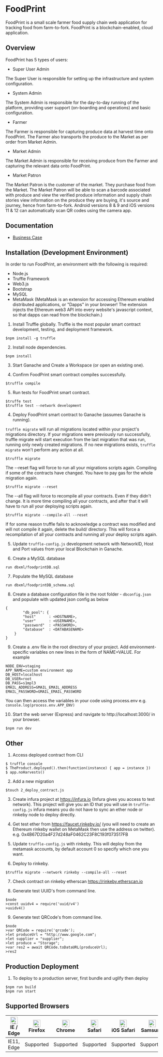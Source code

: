 # FoodPrint
FoodPrint is a small scale farmer food supply chain web application for tracking food from farm-to-fork. FoodPrint is a blockchain-enabled, cloud application. 

## Overview
FoodPrint has 5 types of users:
- Super User Admin

The Super User is responsible for setting up the infrastructure and system configuration.

- System Admin

The System Admin is responsible for the day-to-day running of the platform, providing user support (on-boarding and operations) and basic configuration.

- Farmer

The Farmer is responsible for capturing produce data at harvest time onto FoodPrint. The Farmer also transports the produce to the Market as per order from Market Admin.

- Market Admin

The Market Admin is responsible for receiving produce from the Farmer and capturing the relevant data onto FoodPrint.

- Market Patron

The Market Patron is the customer of the market. They purchase food from the Market. The Market Patron will be able to scan a barcode associated with produce and view the verified produce information and supply chain stories view information on the produce they are buying, it's source and journey, hence from farm-to-fork. Android versions 8 & 9 and iOS versions 11 & 12 can automatically scan QR codes using the camera app. 

## Documentation
- [Business Case](https://github.com/jajukajulz/foodprint/raw/master/docs/FoodPrint%20-%20Business%20Case%2008072019.pdf)

## Installation (Development Environment)
In order to run FoodPrint, an environment with the following is required:

- Node.js
- Truffle Framework
- Web3.js
- Bootstrap
- MySQL
- MetaMask (MetaMask is an extension for accessing Ethereum enabled distributed applications, or "Dapps" in your browser! The extension injects the Ethereum web3 API into every website's javascript context, so that dapps can read from the blockchain.)

1. Install Truffle globally. Truffle is the most popular smart contract development, testing, and deployment framework. 
```
$npm install -g truffle 
```

2. Install node dependencies.
```
$npm install
```

3. Start Ganache and Create a Workspace (or open an existing one). 

4. Confirm FoodPrint smart contract compiles successfully.
```
$truffle compile
```

5. Run tests for FoodPrint smart contract.
```
$truffe test
$truffle test --network development
```

4. Deploy FoodPrint smart contract to Ganache (assumes Ganache is running).

`truffle migrate` will run all migrations located within your project's migrations directory. If your migrations were previously run successfully, truffle migrate will start execution from the last migration that was run, running only newly created migrations. If no new migrations exists, `truffle migrate` won't perform any action at all. 
```
$truffle migrate
```

The --reset flag will force to run all your migrations scripts again. Compiling if some of the contracts have changed. You have to pay gas for the whole migration again. 
```
$truffle migrate --reset
```

The --all flag will force to recompile all your contracts. Even if they didn't change. It is more time compiling all your contracts, and after that it will have to run all your deploying scripts again.
```
$truffle migrate --compile-all --reset
```

If for some reason truffle fails to acknowledge a contract was modified and will not compile it again, delete the build/ directory. This will force a recompilation of all your contracts and running all your deploy scripts again.

5. Update `truffle-config.js` development network with NetworkID, Host and Port values from your local Blockchain in Ganache.

6. Create a MySQL database
```
run dbxml/foodprintDB.sql
```

7. Populate the MySQL database
```
run dbxml/foodprintDB_schema.sql
```

8. Create a database configuration file in the root folder - `dbconfig.json` and populate with updated json config as below

```
{
        "db_pool": {
        "host"      : <HOSTNAME>,
        "user"      : <USERNAME>,
        "password"  : <PASSWORD>,
        "database"  : <DATABASENAME>
    }
}
```

9. Create a .env file in the root directory of your project. Add environment-specific variables on new lines in the form of NAME=VALUE. For example

```
NODE_ENV=staging
APP_NAME=custom environment app
DB_HOST=localhost
DB_USER=root
DB_PASS=s1mpl3
EMAIL_ADDRESS=GMAIL_EMAIL_ADDRESS
EMAIL_PASSWORD=GMAIL_EMAIL_PASSWORD
```

You can then access the variables in your code using process.env e.g. `console.log(process.env.APP_ENV)`
    
10. Start the web server (Express) and navigate to http://localhost:3000/ in your browser.
```
$npm run dev
```

## Other
1. Access deployed contract from CLI
```
$ truffle console
$ TheProduct.deployed().then(function(instance) { app = instance })
$ app.noHarvests()
```

2. Add a new migration
```
$touch 2_deploy_contract.js
```

3. Create infura project  at https://infura.io (Infura gives you access to test network).
This project will give you an ID that you will use in `truffle-config.js`
infura means you do not have to sync an ether node or rinkeby node to deploy directly.

4. Get test ether from https://faucet.rinkeby.io/ (you will need to create an Ethereum rinkeby wallet on MetaMask then use the address on twitter).
e.g. 0x4B67D20a4F27d248aF0462C23F8C193f073517FB

5. Update `truffle-config.js` with rinkeby. This will deploy from the metamask accounts, by default account 0 so specify which one you want.

6. Deploy to rinkeby. 
```
$truffle migrate --network rinkeby --compile-all --reset
```

7. Check contract on rinkeby etherscan https://rinkeby.etherscan.io

8. Generate test UUID's from command line. 
```
$node
>const uuidv4 = require('uuid/v4')
>uuidv4()
```

9. Generate test QRCode's from command line. 
```
$node
>var QRCode = require('qrcode');
>let produceUrl = "http://www.google.com";
>let supplier = "supplier";
>let produce = "Storage";
>var res2 = await QRCode.toDataURL(produceUrl);
>res2
```

## Production Deployment
1. To deploy to a production server, first bundle and uglify then deploy
```
$npm run build
$npm run start
```

## Supported Browsers

| [<img src="https://raw.githubusercontent.com/alrra/browser-logos/master/src/edge/edge_48x48.png" alt="IE / Edge" width="24px" height="24px" />](http://godban.github.io/browsers-support-badges/)</br>IE / Edge | [<img src="https://raw.githubusercontent.com/alrra/browser-logos/master/src/firefox/firefox_48x48.png" alt="Firefox" width="24px" height="24px" />](http://godban.github.io/browsers-support-badges/)</br>Firefox | [<img src="https://raw.githubusercontent.com/alrra/browser-logos/master/src/chrome/chrome_48x48.png" alt="Chrome" width="24px" height="24px" />](http://godban.github.io/browsers-support-badges/)</br>Chrome | [<img src="https://raw.githubusercontent.com/alrra/browser-logos/master/src/safari/safari_48x48.png" alt="Safari" width="24px" height="24px" />](http://godban.github.io/browsers-support-badges/)</br>Safari | [<img src="https://raw.githubusercontent.com/alrra/browser-logos/master/src/safari-ios/safari-ios_48x48.png" alt="iOS Safari" width="24px" height="24px" />](http://godban.github.io/browsers-support-badges/)</br>iOS Safari | [<img src="https://raw.githubusercontent.com/alrra/browser-logos/master/src/samsung-internet/samsung-internet_48x48.png" alt="Samsung" width="24px" height="24px" />](http://godban.github.io/browsers-support-badges/)</br>Samsung | [<img src="https://raw.githubusercontent.com/alrra/browser-logos/master/src/opera/opera_48x48.png" alt="Opera" width="24px" height="24px" />](http://godban.github.io/browsers-support-badges/)</br>Opera |
| --------- | --------- | --------- | --------- | --------- | --------- | --------- |
| IE11, Edge| Supported| Supported| Supported| Supported| Supported| Supported

